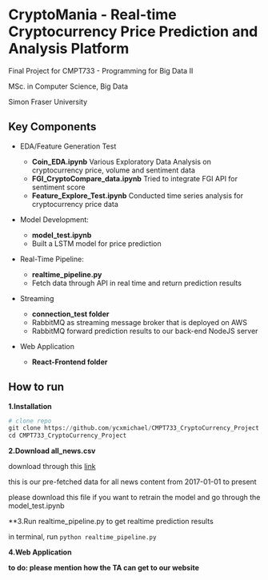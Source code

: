 # CryptoMania - Real-time Cryptocurrency Price Prediction and Analysis Platform

Final Project for CMPT733 - Programming for Big Data II

MSc. in Computer Science, Big Data

Simon Fraser University

## Key Components

* EDA/Feature Generation Test
	* **Coin_EDA.ipynb** Various Exploratory Data Analysis on cryptocurrency price, volume and sentiment data
	* **FGI_CryptoCompare_data.ipynb** Tried to integrate FGI API for sentiment score
	* **Feature_Explore_Test.ipynb** Conducted time series analysis for cryptocurrency price data

* Model Development:
	* **model_test.ipynb** 
	* Built a LSTM model for price prediction
	
* Real-Time Pipeline:
	* **realtime_pipeline.py** 
	* Fetch data through API in real time and return prediction results

* Streaming
	* **connection_test folder** 
	* RabbitMQ as streaming message broker that is deployed on AWS
	* RabbitMQ forward prediction results to our back-end NodeJS server 

* Web Application
	* **React-Frontend folder**
	
## How to run

**1.Installation**

```python
# clone repo
git clone https://github.com/ycxmichael/CMPT733_CryptoCurrency_Project.git
cd CMPT733_CryptoCurrency_Project
```

**2.Download all_news.csv**

download through this [link](https://drive.google.com/open?id=1w3GZ0cqNuzGjTbINd3JfhDimeXswBEwP)

this is our pre-fetched data for all news content from 2017-01-01 to present

please download this file if you want to retrain the model and go through the model_test.ipynb

**3.Run realtime_pipeline.py to get realtime prediction results

in terminal, run `python realtime_pipeline.py`

**4.Web Application**

__to do: please mention how the TA can get to our website__
